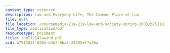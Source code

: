 ```yaml
---
content_type: resource
description: Law and Everyday Life, The Common Place of Law
file: null
file_location: /coursemedia/21a-219-law-and-society-spring-2003/b751182f020eb45f9ba524395ef7e36a_lnm71214lawand.pdf
file_type: application/pdf
resourcetype: Document
title: lnm71214lawand.pdf
uid: b751182f-020e-b45f-9ba5-24395ef7e36a
---
```


